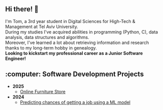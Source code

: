 ## Hi there! 👋
I'm Tom, a 3rd year student in Digital Sciences for High-Tech & Management at Tel Aviv University. <br>
During my studies I've acquired abilities in programming (Python, C), data analysis, data structures and algorithms. <br>
Moreover, I've learned a lot about retrieving information and research thanks to my long-term hobby in genealogy. <br>
<b>Looking to kickstart my professional career as a Junior Software Engineer!</b>

<h2>:computer: Software Development Projects</h2>

- <b>2025</b>
  - [Online Furniture Store](https://github.com/Hadas-Schneider/Advanced-programming-project)
- <b>2024</b>
  - [Predicting chances of getting a job using a ML model](https://github.com/tompashinsky/Machine-Learning-Project/tree/main)

<!--
**tompashinsky/tompashinsky** is a ✨ _special_ ✨ repository because its `README.md` (this file) appears on your GitHub profile.

Here are some ideas to get you started:

- 🔭 I’m currently working on ...
- 🌱 I’m currently learning ...
- 👯 I’m looking to collaborate on ...
- 🤔 I’m looking for help with ...
- 💬 Ask me about ...
- 📫 How to reach me: ...
- 😄 Pronouns: ...
- ⚡ Fun fact: ...
-->
